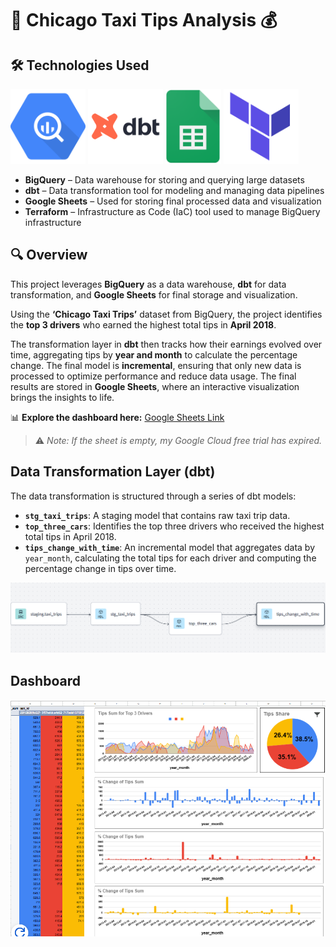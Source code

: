 # 🚖 Chicago Taxi Tips Analysis 💰  

## 🛠️ Technologies Used  
<p align="left">

  <img src="https://github.com/kkonstantin182/dbt-taxi-project/blob/main/images/bigquery_logo.png" alt="BigQuery" height="120">  
  <img src="https://github.com/kkonstantin182/dbt-taxi-project/blob/main/images/dbt_logo.png" alt="dbt" height="120">  
  <img src="https://github.com/kkonstantin182/dbt-taxi-project/blob/main/images/googlesheet_logo.png" alt="Google Sheets" height="120">  
  <img src="https://github.com/kkonstantin182/dbt-taxi-project/blob/main/images/terraform_logo.png" alt="Terraform" height="120">  
</p>  

- **BigQuery** – Data warehouse for storing and querying large datasets  
- **dbt** – Data transformation tool for modeling and managing data pipelines  
- **Google Sheets** – Used for storing final processed data and visualization  
- **Terraform** – Infrastructure as Code (IaC) tool used to manage BigQuery infrastructure

## 🔍 Overview  
This project leverages **BigQuery** as a data warehouse, **dbt** for data transformation, and **Google Sheets** for final storage and visualization.  

Using the **‘Chicago Taxi Trips’** dataset from BigQuery, the project identifies the **top 3 drivers** who earned the highest total tips in **April 2018**.  

The transformation layer in **dbt** then tracks how their earnings evolved over time, aggregating tips by **year and month** to calculate the percentage change. The final model is **incremental**, ensuring that only new data is processed to optimize performance and reduce data usage. The final results are stored in **Google Sheets**, where an interactive visualization brings the insights to life.  

📊 **Explore the dashboard here:** [Google Sheets Link](https://docs.google.com/spreadsheets/d/1SsdCq5w2Ci0W8gOLWCuN43CIYQmUgR7GXdhiioHVGCE/edit?usp=sharing)  

> ⚠️ *Note: If the sheet is empty, my Google Cloud free trial has expired.*

## Data Transformation Layer (dbt)

The data transformation is structured through a series of dbt models:

- **`stg_taxi_trips`**: A staging model that contains raw taxi trip data.
- **`top_three_cars`**: Identifies the top three drivers who received the highest total tips in April 2018.
- **`tips_change_with_time`**: An incremental model that aggregates data by `year_month`, calculating the total tips for each driver and computing the percentage change in tips over time.

![Data Pipeline](https://github.com/kkonstantin182/dbt-taxi-project/blob/main/images/dbt_schema.PNG)

## Dashboard

![Dashboard](https://github.com/kkonstantin182/dbt-taxi-project/blob/main/images/dashboard_screenshot.PNG)

